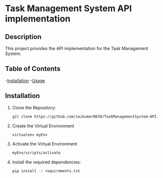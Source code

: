 # Task Management System API implementation

## Description
This project provides the API implementation for the Task Management System.

## Table of Contents
-[Installation](#installation)
-[Usage](#usage)

## Installation
1. Clone the Repository:

    ```bash
    git clone https://github.com/saikumar8639/TaskManagementSystem-API.git

2. Create the Virtual Environment
    
    ```bash
    virtualenv myEnv
3. Activate the Virtual Environment
    
    ```bash
    myEnv/scripts/activate

4. Install the required dependencies:

    ```bash
    pip install -r requirements.txt


